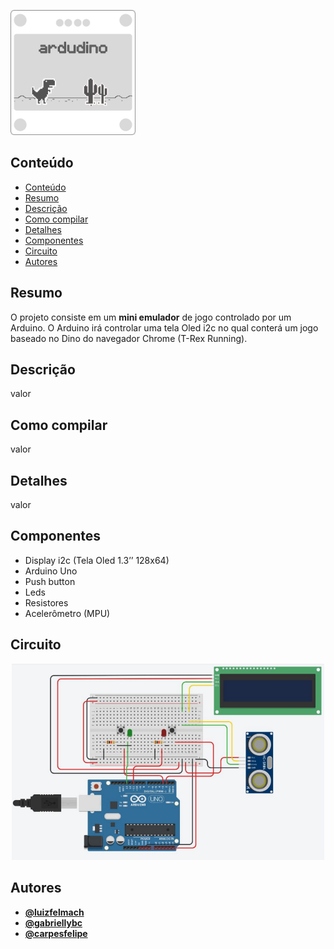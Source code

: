 <p align="center
  <a href="https://github.com/luizfelmach/ardudino">
    <img width="200px" alt="ardudino" src="./assets/banner.png">
  </a>
</p>

## Conteúdo
- [Conteúdo](#conteúdo)
- [Resumo](#resumo)
- [Descrição](#descrição)
- [Como compilar](#como-compilar)
- [Detalhes](#detalhes)
- [Componentes](#componentes)
- [Circuito](#circuito)
- [Autores](#autores)

## Resumo

O projeto consiste em um **mini emulador** de jogo controlado por um Arduino. O Arduino irá controlar uma tela Oled i2c no qual conterá um jogo baseado no Dino do navegador Chrome (T-Rex Running).

## Descrição

valor

## Como compilar

valor

## Detalhes

valor

## Componentes

- Display i2c (Tela Oled 1.3’’ 128x64)
- Arduino Uno
- Push button
- Leds
- Resistores
- Acelerômetro (MPU)

## Circuito

<p align="center">
  <img width="500px" src="./assets/schematic.png" />
</p>


## Autores

- **[@luizfelmach](https://github.com/luizfelmach)**
- **[@gabriellybc](https://github.com/gabriellybc)**
- **[@carpesfelipe](https://github.com/carpesfelipe)**
